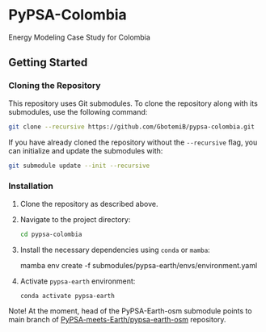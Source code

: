 # PyPSA-Colombia
Energy Modeling Case Study for Colombia

## Getting Started

### Cloning the Repository

This repository uses Git submodules. To clone the repository along with its submodules, use the following command:

```bash
git clone --recursive https://github.com/GbotemiB/pypsa-colombia.git
```

If you have already cloned the repository without the `--recursive` flag, you can initialize and update the submodules with:

```bash
git submodule update --init --recursive
```

### Installation

1. Clone the repository as described above.
2. Navigate to the project directory:
   ```bash
   cd pypsa-colombia
   ```
3. Install the necessary dependencies using `conda` or `mamba`:

    mamba env create -f submodules/pypsa-earth/envs/environment.yaml

4.  Activate `pypsa-earth` environment:
    ```bash
    conda activate pypsa-earth
    ```
Note! At the moment, head of the PyPSA-Earth-osm submodule points to main branch of [PyPSA-meets-Earth/pypsa-earth-osm](https://github.com/pypsa-meets-earth/pypsa-earth-osm) repository.